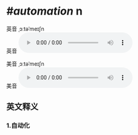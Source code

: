 # ***\#automation*** n
英音 ˌɔːtəˈmeɪʃn  
英音
<audio src="./media/automation1_AAC.aac" controls="controls"></audio>

美音 ˌɔːtəˈmeɪʃn  
美音
<audio src="./media/automation2_AAC.aac" controls="controls"></audio>



  

英文释义
---
### 1.**自动化**  


